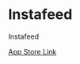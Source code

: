 # Instafeed
Instafeed

<a href="https://apps.apple.com/us/app/instafeed/id1484388344"> App Store Link </a>

